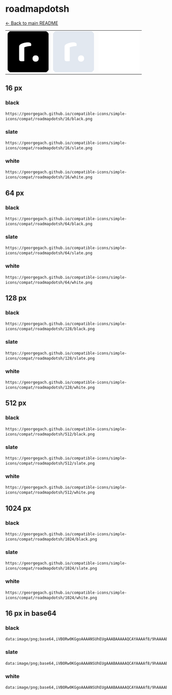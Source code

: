 # roadmapdotsh

[← Back to main README](../../README.md)

<table><tr>
  <td><img src="./128/black.png" width="128" alt="roadmapdotsh black icon" /></td>
  <td><img src="./128/slate.png" width="128" alt="roadmapdotsh slate icon" /></td>
  <td><img src="./128/white.png" width="128" alt="roadmapdotsh white icon" /></td>
</tr></table>

## 16 px

### black
```
https://georgegach.github.io/compatible-icons/simple-icons/compat/roadmapdotsh/16/black.png
```

### slate
```
https://georgegach.github.io/compatible-icons/simple-icons/compat/roadmapdotsh/16/slate.png
```

### white
```
https://georgegach.github.io/compatible-icons/simple-icons/compat/roadmapdotsh/16/white.png
```

## 64 px

### black
```
https://georgegach.github.io/compatible-icons/simple-icons/compat/roadmapdotsh/64/black.png
```

### slate
```
https://georgegach.github.io/compatible-icons/simple-icons/compat/roadmapdotsh/64/slate.png
```

### white
```
https://georgegach.github.io/compatible-icons/simple-icons/compat/roadmapdotsh/64/white.png
```

## 128 px

### black
```
https://georgegach.github.io/compatible-icons/simple-icons/compat/roadmapdotsh/128/black.png
```

### slate
```
https://georgegach.github.io/compatible-icons/simple-icons/compat/roadmapdotsh/128/slate.png
```

### white
```
https://georgegach.github.io/compatible-icons/simple-icons/compat/roadmapdotsh/128/white.png
```

## 512 px

### black
```
https://georgegach.github.io/compatible-icons/simple-icons/compat/roadmapdotsh/512/black.png
```

### slate
```
https://georgegach.github.io/compatible-icons/simple-icons/compat/roadmapdotsh/512/slate.png
```

### white
```
https://georgegach.github.io/compatible-icons/simple-icons/compat/roadmapdotsh/512/white.png
```

## 1024 px

### black
```
https://georgegach.github.io/compatible-icons/simple-icons/compat/roadmapdotsh/1024/black.png
```

### slate
```
https://georgegach.github.io/compatible-icons/simple-icons/compat/roadmapdotsh/1024/slate.png
```

### white
```
https://georgegach.github.io/compatible-icons/simple-icons/compat/roadmapdotsh/1024/white.png
```

## 16 px in base64

### black
```
data:image/png;base64,iVBORw0KGgoAAAANSUhEUgAAABAAAAAQCAYAAAAf8/9hAAAABmJLR0QA/wD/AP+gvaeTAAAAzklEQVQ4jaXSMUoDURQF0DNJtBBEYiWWNukEFyA2qbKGdKldjXvQPegG7C2E9CI4CaSTWGRS5A0M409mHC88/uP+dy/3fx48IccGRcvahOZRNG2F9frKwi3TDUUWTp0xSHDf+MAbnnGJWZzpGLV6xVHcneAa74m5sn4RDyG+jyQ51vsMUk8ocXUodole00ATDiWoIrf70DPcxvkng09Mo583GdxhglGFG2KMc5xWh/ct0g+Oa9wK/ZTBv1a5h2VHMSz6uMGF3da1TVJggZctiydO5gROEnYAAAAASUVORK5CYII=
```

### slate
```
data:image/png;base64,iVBORw0KGgoAAAANSUhEUgAAABAAAAAQCAYAAAAf8/9hAAAABmJLR0QA/wD/AP+gvaeTAAABGUlEQVQ4jZ2SvU4CURBGz3chxJgAoiQaGhNj4gvQEhsqezs7a3vfyHeAR7DTzk6I/LgS18pEdD8LNAF2VzZ+5eTOmTO5o8EkvhF0DXuAKBYDM1Bfg0kcAc2CjSsRigKLyf+KcTOwSdt/S5Qziu9IT+D7AL1EbmEuQa0sQhpg7p73a522NB+NRtsubR1D6dy4IEC6bUvz4eT16pNwjV0B1/J2yFrhRyQckTN1OWHTg03JNViOpChx0gPqgg6ongvI/lOPDw8aFwDDafxgkw8wyelw/HZm++SXZtN4nMbdkthNElWXj0ODSZw6FZsPicqaWmwoyVSXy2UWuBXzVPNCbSdjPQdglq4Xi6SXAOoLRWy6+rXJkiJ/uf8N37xio+a2BPMAAAAASUVORK5CYII=
```

### white
```
data:image/png;base64,iVBORw0KGgoAAAANSUhEUgAAABAAAAAQCAYAAAAf8/9hAAAABmJLR0QA/wD/AP+gvaeTAAAA3ElEQVQ4jaWSvUoDYRBFz6w/hSCiprJMY+cbiE2qPIOdtc/lO7jYB1JaCEkdUqwBO0HBkyIrLMmsZpPbDMw39869wxfqEzAALoFgOwgsgDLUCuhtSVxHFepPh80bToo9yABxmDQ/gRnwCjwDV8BDXRMPmxipR/XbiXqjviVzqhaJ5jgivtVHYAq8AP22DFmEX/RbbTeQOeiEvxw0UbE66BlwW9dOAvOIuAdQJ/8J3KlD4LrRO1cHwAVw2hwO1UTkCzhe630AB5nA3l95sSMZ4L0ASlZXzqK0bq455RJfenTd+Rg8+AAAAABJRU5ErkJggg==
```

